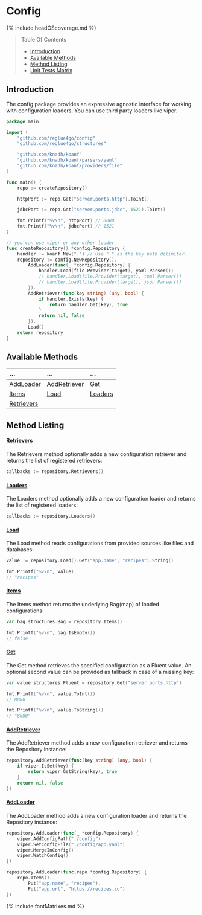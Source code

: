 # Config

{% include headOScoverage.md %}

> Table Of Contents
>
> -   [Introduction](#introduction)
> -   [Available Methods](#available-methods)
> -   [Method Listing](#method-listing)
> -   [Unit Tests Matrix](#unit-tests-matrix)

## Introduction

The config package provides an expressive agnostic interface for working with configuration loaders. You can use third party loaders like viper.

```go
package main

import (
	"github.com/reglue4go/config"
	"github.com/reglue4go/structures"

	"github.com/knadh/koanf"
	"github.com/knadh/koanf/parsers/yaml"
	"github.com/knadh/koanf/providers/file"
)

func main() {
	repo := createRepository()

	httpPort := repo.Get("server.ports.http").ToInt()

	jdbcPort := repo.Get("server.ports.jdbc", 1521).ToInt()

	fmt.Printf("%v\n", httpPort) // 8080
	fmt.Printf("%v\n", jdbcPort) // 1521
}

// you can use viper or any other loader
func createRepository() *config.Repository {
	handler := koanf.New(".") // Use "." as the key path delimiter.
	repository := config.NewRepository().
		AddLoader(func(_ *config.Repository) {
			handler.Load(file.Provider(target), yaml.Parser())
			// handler.Load(file.Provider(target), toml.Parser())
			// handler.Load(file.Provider(target), json.Parser())
		}).
		AddRetriever(func(key string) (any, bool) {
			if handler.Exists(key) {
				return handler.Get(key), true
			}
			return nil, false
		}).
		Load()
	return repository
}

```

## Available Methods

| &#8230;                   | &#8230;                       | &#8230;             |
| :------------------------ | :---------------------------- | :------------------ |
| [AddLoader](#addloader)   | [AddRetriever](#addretriever) | [Get](#get)         |
| [Items](#items)           | [Load](#load)                 | [Loaders](#loaders) |
| [Retrievers](#retrievers) |                               |                     |

## Method Listing

#### [Retrievers](#available-methods)

The Retrievers method optionally adds a new configuration retriever and returns the list of registered retrievers:

```go
callbacks := repository.Retrievers()
```

#### [Loaders](#available-methods)

The Loaders method optionally adds a new configuration loader and returns the list of registered loaders:

```go
callbacks := repository.Loaders()
```

#### [Load](#available-methods)

The Load method reads configurations from provided sources like files and databases:

```go
value := repository.Load().Get("app.name", "recipes").String()

fmt.Printf("%v\n", value)
// "recipes"
```

#### [Items](#available-methods)

The Items method returns the underlying Bag(map) of loaded configurations:

```go
var bag structures.Bag = repository.Items()

fmt.Printf("%v\n", bag.IsEmpty())
// false
```

#### [Get](#available-methods)

The Get method retrieves the specified configuration as a Fluent value. An optional second value can be provided as fallback in case of a missing key:

```go
var value structures.Fluent = repository.Get("server.ports.http")

fmt.Printf("%v\n", value.ToInt())
// 8080

fmt.Printf("%v\n", value.ToString())
// "8080"
```

#### [AddRetriever](#available-methods)

The AddRetriever method adds a new configuration retriever and returns the Repository instance:

```go
repository.AddRetriever(func(key string) (any, bool) {
	if viper.IsSet(key) {
		return viper.GetString(key), true
	}
	return nil, false
})
```

#### [AddLoader](#available-methods)

The AddLoader method adds a new configuration loader and returns the Repository instance:

```go
repository.AddLoader(func(_ *config.Repository) {
	viper.AddConfigPath("./config")
	viper.SetConfigFile("./config/app.yaml")
	viper.MergeInConfig()
	viper.WatchConfig()
})

repository.AddLoader(func(repo *config.Repository) {
	repo.Items().
		Put("app.name", "recipes").
		Put("app.url", "https://recipes.io")
})
```

{% include footMatrixes.md %}
